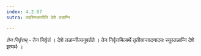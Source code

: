 ```yaml
---
index: 4.2.67
sutra: तदस्मिन्नस्तीति देशे तन्नाम्नि

---
```

_तेन निर्वृत्तम्_ - तेन निर्वृत्तं । देशे तन्नाम्नीत्यनुवर्तते । तेन निर्वृत्तमित्यर्थे तृतीयान्तादणादयः स्युस्तन्नाम्नि देशे इत्यर्थः । 